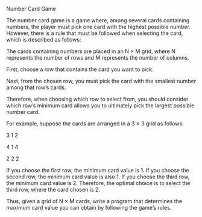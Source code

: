 Number Card Game

The number card game is a game where, among several cards containing numbers, the player must pick one card with the highest possible number. However, there is a rule that must be followed when selecting the card, which is described as follows:

The cards containing numbers are placed in an N × M grid, where N represents the number of rows and M represents the number of columns.

First, choose a row that contains the card you want to pick.

Next, from the chosen row, you must pick the card with the smallest number among that row’s cards.

Therefore, when choosing which row to select from, you should consider which row’s minimum card allows you to ultimately pick the largest possible number card.

For example, suppose the cards are arranged in a 3 × 3 grid as follows:

3   1   2

4   1   4

2   2   2


If you choose the first row, the minimum card value is 1.
If you choose the second row, the minimum card value is also 1.
If you choose the third row, the minimum card value is 2.
Therefore, the optimal choice is to select the third row, where the card chosen is 2.

Thus, given a grid of N × M cards, write a program that determines the maximum card value you can obtain by following the game’s rules.

